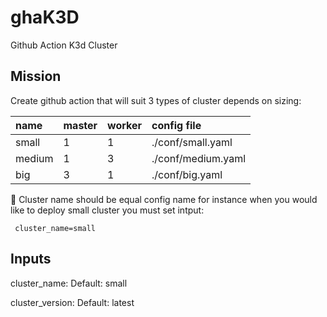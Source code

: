 # ghaK3D
Github Action K3d Cluster

## Mission
Create github action that will suit 3 types of cluster depends on sizing:

| name   | master | worker | config file        |
|:-------|:-------|:-------|:-------------------|
| small  | 1      | 1      | ./conf/small.yaml  |   
| medium | 1      | 3      | ./conf/medium.yaml |  
| big    | 3      | 1      | ./conf/big.yaml    |  

:rocket:
Cluster name should be equal config name for instance when you would like to deploy small cluster you must set intput:

```console
 cluster_name=small
```


## Inputs
cluster_name: 
Default: small

cluster_version:
Default: latest